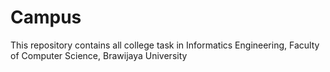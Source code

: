 # Campus
This repository contains all college task in Informatics Engineering, Faculty of Computer Science, Brawijaya University

